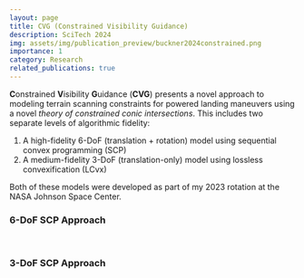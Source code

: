 ```yaml
---
layout: page
title: CVG (Constrained Visibility Guidance)
description: SciTech 2024
img: assets/img/publication_preview/buckner2024constrained.png
importance: 1
category: Research
related_publications: true
---
```


**C**onstrained **V**isibility **G**uidance (**CVG**) presents a novel approach to modeling terrain scanning constraints for powered landing maneuvers using a novel *theory of constrained conic intersections*. This includes two separate levels of algorithmic fidelity:
<ol>
    <li> A high-fidelity 6-DoF (translation + rotation) model using sequential convex programming (SCP) </li>
    <li> A medium-fidelity 3-DoF (translation-only) model using lossless convexification (LCvx) </li>
</ol>

Both of these models were developed as part of my 2023 rotation at the NASA Johnson Space Center.
<br/>

### 6-DoF SCP Approach


<br/>

### 3-DoF SCP Approach
